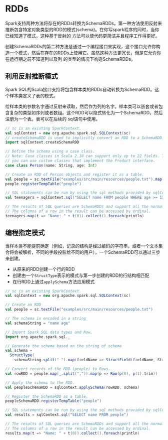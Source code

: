 # RDDs

Spark支持两种方法将存在的RDDs转换为SchemaRDDs。第一种方法使用反射来推断包含特定对象类型的RDD的模式(schema)。在你写spark程序的同时，当你已经知道了模式，这种基于反射的
方法可以使代码更简洁并且程序工作得更好。

创建SchemaRDDs的第二种方法是通过一个编程接口来实现，这个接口允许你构造一个模式，然后在存在的RDDs上使用它。虽然这种方法更冗长，但是它允许你在运行期之前不知道列以及列
的类型的情况下构造SchemaRDDs。

## 利用反射推断模式

Spark SQL的Scala接口支持将包含样本类的RDDs自动转换为SchemaRDD。这个样本类定义了表的模式。

给样本类的参数名字通过反射来读取，然后作为列的名字。样本类可以嵌套或者包含复杂的类型如序列或者数组。这个RDD可以隐式转化为一个SchemaRDD，然后注册为一个表。表可以在后续的
sql语句中使用。

```scala
// sc is an existing SparkContext.
val sqlContext = new org.apache.spark.sql.SQLContext(sc)
// createSchemaRDD is used to implicitly convert an RDD to a SchemaRDD.
import sqlContext.createSchemaRDD

// Define the schema using a case class.
// Note: Case classes in Scala 2.10 can support only up to 22 fields. To work around this limit,
// you can use custom classes that implement the Product interface.
case class Person(name: String, age: Int)

// Create an RDD of Person objects and register it as a table.
val people = sc.textFile("examples/src/main/resources/people.txt").map(_.split(",")).map(p => Person(p(0), p(1).trim.toInt))
people.registerTempTable("people")

// SQL statements can be run by using the sql methods provided by sqlContext.
val teenagers = sqlContext.sql("SELECT name FROM people WHERE age >= 13 AND age <= 19")

// The results of SQL queries are SchemaRDDs and support all the normal RDD operations.
// The columns of a row in the result can be accessed by ordinal.
teenagers.map(t => "Name: " + t(0)).collect().foreach(println)
```

## 编程指定模式

当样本类不能提前确定（例如，记录的结构是经过编码的字符串，或者一个文本集合将会被解析，不同的字段投影给不同的用户），一个SchemaRDD可以通过三步来创建。

- 从原来的RDD创建一个行的RDD
- 创建由一个`StructType`表示的模式与第一步创建的RDD的行结构相匹配
- 在行RDD上通过`applySchema`方法应用模式

```scala
// sc is an existing SparkContext.
val sqlContext = new org.apache.spark.sql.SQLContext(sc)

// Create an RDD
val people = sc.textFile("examples/src/main/resources/people.txt")

// The schema is encoded in a string
val schemaString = "name age"

// Import Spark SQL data types and Row.
import org.apache.spark.sql._

// Generate the schema based on the string of schema
val schema =
  StructType(
    schemaString.split(" ").map(fieldName => StructField(fieldName, StringType, true)))

// Convert records of the RDD (people) to Rows.
val rowRDD = people.map(_.split(",")).map(p => Row(p(0), p(1).trim))

// Apply the schema to the RDD.
val peopleSchemaRDD = sqlContext.applySchema(rowRDD, schema)

// Register the SchemaRDD as a table.
peopleSchemaRDD.registerTempTable("people")

// SQL statements can be run by using the sql methods provided by sqlContext.
val results = sqlContext.sql("SELECT name FROM people")

// The results of SQL queries are SchemaRDDs and support all the normal RDD operations.
// The columns of a row in the result can be accessed by ordinal.
results.map(t => "Name: " + t(0)).collect().foreach(println)
```